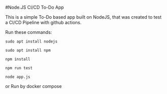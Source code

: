 #Node.JS CI/CD To-Do App

This is a simple To-Do based app built on NodeJS, that was created to test a CI/CD Pipeline with github actions.

Run these commands:

`sudo apt install nodejs`

`sudo apt install npm`

`npm install`

`npm run test`

`node app.js`

or Run by docker compose
